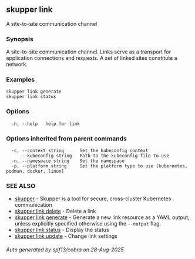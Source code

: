 ## skupper link

A site-to-site communication channel

### Synopsis

A site-to-site communication channel. Links serve as a transport for application connections and requests. A set of linked sites constitute a network.

### Examples

```
skupper link generate
skupper link status
```

### Options

```
  -h, --help   help for link
```

### Options inherited from parent commands

```
  -c, --context string      Set the kubeconfig context
      --kubeconfig string   Path to the kubeconfig file to use
  -n, --namespace string    Set the namespace
  -p, --platform string     Set the platform type to use [kubernetes, podman, docker, linux]
```

### SEE ALSO

* [skupper](skupper.md)	 - Skupper is a tool for secure, cross-cluster Kubernetes communication
* [skupper link delete](skupper_link_delete.md)	 - Delete a link
* [skupper link generate](skupper_link_generate.md)	 - Generate a new link resource as a YAML output, unless explicitly specified otherwise using the `--output` flag.
* [skupper link status](skupper_link_status.md)	 - Display the status
* [skupper link update](skupper_link_update.md)	 - Change link settings

###### Auto generated by spf13/cobra on 28-Aug-2025
